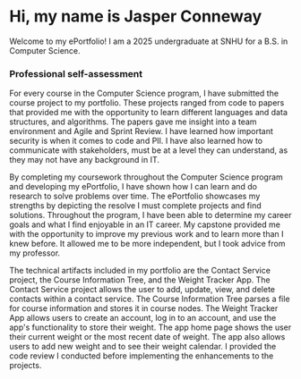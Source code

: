 # Hi, my name is Jasper Conneway
Welcome to my ePortfolio! I am a 2025 undergraduate at SNHU for a B.S. in Computer Science.

### Professional self-assessment
For every course in the Computer Science program, I have submitted the course project to my 
portfolio. These projects ranged from code to papers that provided me with the opportunity to 
learn different languages and data structures, and algorithms. The papers gave me insight into 
a team environment and Agile and Sprint Review. I have learned how important security is when 
it comes to code and PII. I have also learned how to communicate with stakeholders, must be at 
a level they can understand, as they may not have any background in IT.

By completing my coursework throughout the Computer Science program and developing my 
ePortfolio, I have shown how I can learn and do research to solve problems over time. The 
ePortfolio showcases my strengths by depicting the resolve I must complete projects and find 
solutions. Throughout the program, I have been able to determine my career goals and what I 
find enjoyable in an IT career. My capstone provided me with the opportunity to improve my 
previous work and to learn more than I knew before. It allowed me to be more independent, but 
I took advice from my professor. 

The technical artifacts included in my portfolio are the Contact Service project, the Course 
Information Tree, and the Weight Tracker App. The Contact Service project allows the user to 
add, update, view, and delete contacts within a contact service. The Course Information Tree 
parses a file for course information and stores it in course nodes. The Weight Tracker App 
allows users to create an account, log in to an account, and use the app's functionality to 
store their weight. The app home page shows the user their current weight or the most recent 
date of weight. The app also allows users to add new weight and to see their weight calendar. 
I provided the code review I conducted before implementing the enhancements to the projects. 
